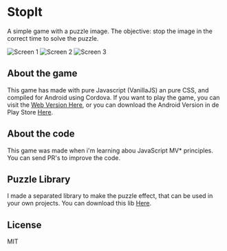 # StopIt
A simple game with a puzzle image. The objective: stop the image in the correct time to solve the puzzle.

![Screen 1](https://lh3.googleusercontent.com/d0MoJxaoirGQ9XjCEOhGJB-jv2BUxn_R5WPfLBDh-x_gDPEioariixVmKrYWOgwY10Q=h900-rw)
![Screen 2](https://lh3.googleusercontent.com/Mb9ckztFoO0LBJWLfd2kvhEjLh57ZT7949QQJ0FN-PNQ7BVZ-FDj-L5-i9JNjp3PVlvU=h900-rw)
![Screen 3](https://lh3.googleusercontent.com/0TdFYmdrSHSOdU2zYDFInG-MzvCBv6RHSSpEole6V2fZeWpULU8KvLtFgnTz7r7KDw8u=h900-rw)

## About the game
This game has made with pure Javascript (VanillaJS) an pure CSS, and compiled for Android using Cordova. If you want to play the game, you can visit the [Web Version Here](http://stopit.kingofcode.com.br/), or you can download the Android Version in de Play Store [Here](https://play.google.com/store/apps/details?id=com.kingofcode.stopit).

## About the code
This game was made when i'm learning abou JavaScript MV* principles. You can send PR's to improve the code.

## Puzzle Library
I made a separated library to make the puzzle effect, that can be used in your own projects. You can download this lib [Here](https://github.com/TiagoSilvaPereira/PuzzleAnimatorJS).

## License
MIT
